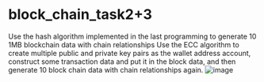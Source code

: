 # block_chain_task2+3
Use the hash algorithm implemented in the last programming to generate 10 1MB blockchain data with chain relationships
Use the ECC algorithm to create multiple public and private key pairs as the wallet address account, construct some transaction data and put it in the block data, 
and then generate 10 block chain data with chain relationships again.
![image]()
